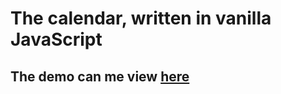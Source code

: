 # The calendar, written in vanilla JavaScript
## The demo can me view [here](https://pnkvch.github.io/vanilla-js-calendar/)
